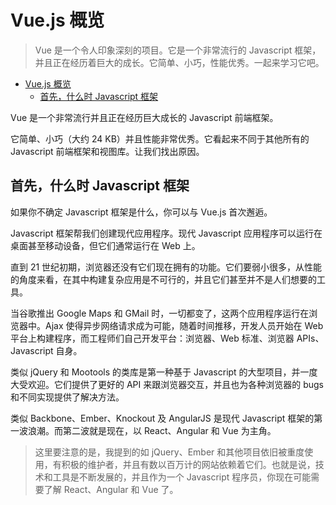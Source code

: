 # Vue.js 概览

> Vue 是一个令人印象深刻的项目。它是一个非常流行的 Javascript 框架，并且正在经历着巨大的成长。它简单、小巧，性能优秀。一起来学习它吧。

<!-- TOC -->

- [Vue.js 概览](#vuejs-概览)
  - [首先，什么时 Javascript 框架](#首先什么时-javascript-框架)

<!-- /TOC -->

Vue 是一个非常流行并且正在经历巨大成长的 Javascript 前端框架。

它简单、小巧（大约 24 KB）并且性能非常优秀。它看起来不同于其他所有的 Javascript 前端框架和视图库。让我们找出原因。

## 首先，什么时 Javascript 框架

如果你不确定 Javascript 框架是什么，你可以与 Vue.js 首次邂逅。

Javascript 框架帮我们创建现代应用程序。现代 Javascript 应用程序可以运行在桌面甚至移动设备，但它们通常运行在 Web 上。

直到 21 世纪初期，浏览器还没有它们现在拥有的功能。它们要弱小很多，从性能的角度来看，在其中构建复杂应用是不可行的，并且它们甚至并不是人们想要的工具。

当谷歌推出 Google Maps 和 GMail 时，一切都变了，这两个应用程序运行在浏览器中。Ajax 使得异步网络请求成为可能，随着时间推移，开发人员开始在 Web 平台上构建程序，而工程师们自己开发平台：浏览器、Web 标准、浏览器 APIs、Javascript 自身。

类似 jQuery 和 Mootools 的类库是第一种基于 Javascript 的大型项目，并一度大受欢迎。它们提供了更好的 API 来跟浏览器交互，并且也为各种浏览器的 bugs 和不同实现提供了解决方法。

类似 Backbone、Ember、Knockout 及 AngularJS 是现代 Javascript 框架的第一波浪潮。而第二波就是现在，以 React、Angular 和 Vue 为主角。

> 这里要注意的是，我提到的如 jQuery、Ember 和其他项目依旧被重度使用，有积极的维护者，并且有数以百万计的网站依赖着它们。也就是说，技术和工具是不断发展的，并且作为一个 Javascript 程序员，你现在可能需要了解 React、Angular 和 Vue 了。
